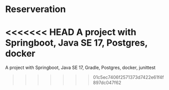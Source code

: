 # Reserveration

<<<<<<< HEAD
A project with Springboot, Java SE 17, Postgres, docker
=======
A project with Springboot, Java SE 17, Gradle, Postgres, docker, junittest
>>>>>>> 01c5ec7406f2571373d7422e61f4f897dc047f62
